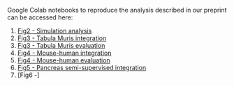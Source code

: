 
Google Colab notebooks to reproduce the analysis described in our preprint can be accessed here:

1. [Fig2 - Simulation analysis](https://colab.research.google.com/drive/1LEDnRwFH2v166T-pUaCYb6TZMgfViO-W?usp=sharing)
2. [Fig3 - Tabula Muris integration](https://colab.research.google.com/drive/1y2z0vQmA2SQNrj9XAfuhiFDm19XeubOn?usp=sharing)
3. [Fig3 - Tabula Muris evaluation](https://colab.research.google.com/drive/1bxekVOIfBaeScx5Rh1S4iEEAn1QsqOSH?usp=sharing)
4. [Fig4 - Mouse-human integration](https://colab.research.google.com/drive/1oy5b9HoKrPktOB3KqHvhtOOflFmrfPRr?usp=sharing)
5. [Fig4 - Mouse-human evaluation](https://colab.research.google.com/drive/12alsy9-ANbFVRQ7jmOYO2VoE6BLZuJqZ?usp=sharing)
6. [Fig5 - Pancreas semi-supervised integration](https://colab.research.google.com/drive/1Ulj0ghqdRMjedUQKHECyoQQyl8j4tdJF?usp=sharing)
7. [Fig6 -]
